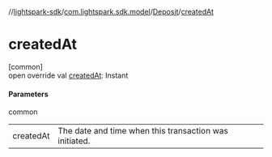 //[lightspark-sdk](../../../index.md)/[com.lightspark.sdk.model](../index.md)/[Deposit](index.md)/[createdAt](created-at.md)

# createdAt

[common]\
open override val [createdAt](created-at.md): Instant

#### Parameters

common

| | |
|---|---|
| createdAt | The date and time when this transaction was initiated. |
